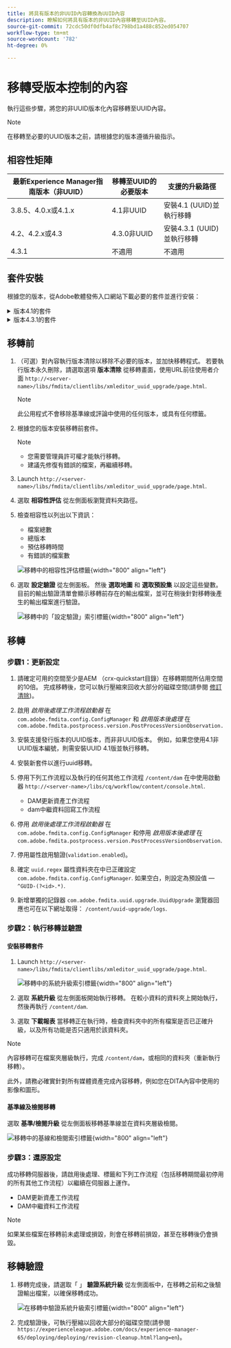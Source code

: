 ```yaml
---
title: 將具有版本的非UUID內容轉換為UUID內容
description: 瞭解如何將具有版本的非UUID內容移轉至UUID內容。
source-git-commit: 72cdc50df0dfb4af8c798bd1a488c852ed054707
workflow-type: tm+mt
source-wordcount: '782'
ht-degree: 0%

---
```


# 移轉受版本控制的內容

執行這些步驟，將您的非UUID版本化內容移轉至UUID內容。

>[!NOTE]
>
>在移轉至必要的UUID版本之前，請根據您的版本遵循升級指示。

## 相容性矩陣

| 最新Experience Manager指南版本（非UUID） | 移轉至UUID的必要版本 | 支援的升級路徑 |
|---|---|---|
| 3.8.5、4.0.x或4.1.x | 4.1非UUID | 安裝4.1 (UUID)並執行移轉 |
| 4.2、4.2.x或4.3 | 4.3.0非UUID | 安裝4.3.1 (UUID)並執行移轉 |
| 4.3.1 | 不適用 | 不適用 |

## 套件安裝

根據您的版本，從Adobe軟體發佈入口網站下載必要的套件並進行安裝：
<details>
<summary>  版本4.1的套件 </summary>
如果您是使用4.1版非UUID，則必須先安裝4.1版UUID，才能安裝下列套件：

1. **移轉前**： [com.adobe.guides.pre-uuid-migration-1.0.9.zip](https://experience.adobe.com/#/downloads/content/software-distribution/en/aem.html?package=%2Fcontent%2Fsoftware-distribution%2Fen%2Fdetails.html%2Fcontent%2Fdam%2Faem%2Fpublic%2Faemdox%2Fother-packages%2Fuuid-migration%2F1-0%2Fcom.adobe.guides.pre-uuid-migration-1.0.9.zip)
1. **移轉**： [com.adobe.guides.uuid-upgrade-1.0.19.zip](https://experience.adobe.com/#/downloads/content/software-distribution/en/aem.html?package=%2Fcontent%2Fsoftware-distribution%2Fen%2Fdetails.html%2Fcontent%2Fdam%2Faem%2Fpublic%2Faemdox%2Fother-packages%2Fuuid-migration%2F1-0%2Fcom.adobe.guides.uuid-upgrade-1.0.19.zip)
</details>


<details>
<summary> 版本4.3.1的套件</summary>
如果您是使用4.3版非UUID，則必須先安裝4.3.1版UUID，才能安裝下列套件：

1. **移轉前**： [com.adobe.guides.pre-uuid-migration-1.1.3.zip](https://experience.adobe.com/#/downloads/content/software-distribution/en/aem.html?package=%2Fcontent%2Fsoftware-distribution%2Fen%2Fdetails.html%2Fcontent%2Fdam%2Faem%2Fpublic%2Faemdox%2Fother-packages%2Fuuid-migration%2Fcom.adobe.guides.pre-uuid-migration-1.1.3.zip)
1. **移轉**： [com.adobe.guides.uuid-upgrade-1.1.15.zip](https://experience.adobe.com/#/downloads/content/software-distribution/en/aem.html?package=%2Fcontent%2Fsoftware-distribution%2Fen%2Fdetails.html%2Fcontent%2Fdam%2Faem%2Fpublic%2Faemdox%2Fother-packages%2Fuuid-migration%2Fcom.adobe.guides.uuid-upgrade-1.1.15.zip)

</details>

## 移轉前

1. （可選）對內容執行版本清除以移除不必要的版本，並加快移轉程式。 若要執行版本永久刪除，請選取選項 **版本清除** 從移轉畫面，使用URL前往使用者介面 `http://<server-name>/libs/fmdita/clientlibs/xmleditor_uuid_upgrade/page.html`.

   >[!NOTE]
   >
   >此公用程式不會移除基準線或評論中使用的任何版本，或具有任何標籤。
1. 根據您的版本安裝移轉前套件。

   >[!NOTE]
   >
   >* 您需要管理員許可權才能執行移轉。
   >* 建議先修復有錯誤的檔案，再繼續移轉。
1. Launch `http://<server-name>/libs/fmdita/clientlibs/xmleditor_uuid_upgrade/page.html`.
1. 選取 **相容性評估**  從左側面板瀏覽資料夾路徑。
1. 檢查相容性以列出以下資訊：
   * 檔案總數
   * 總版本
   * 預估移轉時間
   * 有錯誤的檔案數



   ![移轉中的相容性評估標籤](assets/migration-compatibility-assessment.png){width="800" align="left"}


1. 選取 **設定驗證** 從左側面板。 然後 **選取地圖** 和 **選取預設集** 以設定這些變數。 目前的輸出驗證清單會顯示移轉前存在的輸出檔案，並可在稍後針對移轉後產生的輸出檔案進行驗證。

   ![移轉中的「設定驗證」索引標籤](assets/migration-configure-validation.png){width="800" align="left"}




## 移轉

### 步驟1：更新設定

1. 請確定可用的空間至少是AEM （crx-quickstart目錄）在移轉期間所佔用空間的10倍。 完成移轉後，您可以執行壓縮來回收大部分的磁碟空間(請參閱 [修訂清除](https://experienceleague.adobe.com/docs/experience-manager-65/deploying/deploying/revision-cleanup.html?lang=en))。

1. 啟用 *啟用後處理工作流程啟動器* 在 `com.adobe.fmdita.config.ConfigManager` 和 *啟用版本後處理* 在 `com.adobe.fmdita.postprocess.version.PostProcessVersionObservation.`

1. 安裝支援發行版本的UUID版本，而非非UUID版本。 例如，如果您使用4.1非UUID版本編號，則需安裝UUID 4.1版並執行移轉。

1. 安裝新套件以進行uuid移轉。

1. 停用下列工作流程以及執行的任何其他工作流程 `/content/dam` 在中使用啟動器 `http://<server-name>/libs/cq/workflow/content/console.html`.

   * DAM更新資產工作流程
   * dam中繼資料回寫工作流程

1. 停用 *啟用後處理工作流程啟動器* 在 `com.adobe.fmdita.config.ConfigManager` 和停用 *啟用版本後處理* 在 `com.adobe.fmdita.postprocess.version.PostProcessVersionObservation`.

1. 停用屬性啟用驗證(`validation.enabled`)。

1. 確定 `uuid.regex` 屬性資料夾在中已正確設定 `com.adobe.fmdita.config.ConfigManager`. 如果空白，則設定為預設值 —  `^GUID-(?<id>.*)`.
1. 新增單獨的記錄器 `com.adobe.fmdita.uuid.upgrade.UuidUpgrade` 瀏覽器回應也可在以下網址取得： `/content/uuid-upgrade/logs`.

### 步驟2：執行移轉並驗證

#### 安裝移轉套件

1. Launch `http://<server-name>/libs/fmdita/clientlibs/xmleditor_uuid_upgrade/page.html`.

   ![移轉中的系統升級索引標籤](assets/migration-system-upgrade.png){width="800" align="left"}

1. 選取 **系統升級** 從左側面板開始執行移轉。 在較小資料的資料夾上開始執行，然後再執行 `/content/dam`.

1. 選取 **下載報表** 當移轉正在執行時，檢查資料夾中的所有檔案是否已正確升級，以及所有功能是否只適用於該資料夾。


>[!NOTE]
>
> 內容移轉可在檔案夾層級執行，完成 `/content/dam`，或相同的資料夾（重新執行移轉）。

此外，請務必確實針對所有媒體資產完成內容移轉，例如您在DITA內容中使用的影像和圖形。

#### 基準線及檢閱移轉

選取 **基準/檢閱升級** 從左側面板移轉基準線並在資料夾層級檢閱。

![移轉中的基線和檢閱索引標籤](assets/migration-baseline-review-upgrade.png){width="800" align="left"}


### 步驟3：還原設定

成功移轉伺服器後，請啟用後處理、標籤和下列工作流程（包括移轉期間最初停用的所有其他工作流程）以繼續在伺服器上運作。

* DAM更新資產工作流程
* DAM中繼資料工作流程

>[!NOTE]
>
>如果某些檔案在移轉前未處理或損毀，則會在移轉前損毀，甚至在移轉後仍會損毀。

## 移轉驗證

1. 移轉完成後，請選取「 」 **驗證系統升級** 從左側面板中，在移轉之前和之後驗證輸出檔案，以確保移轉成功。

   ![在移轉中驗證系統升級索引標籤](assets/migration-validate-system-upgrade.png){width="800" align="left"}


1. 完成驗證後，可執行壓縮以回收大部分的磁碟空間(請參閱 `https://experienceleague.adobe.com/docs/experience-manager-65/deploying/deploying/revision-cleanup.html?lang=en`)。

